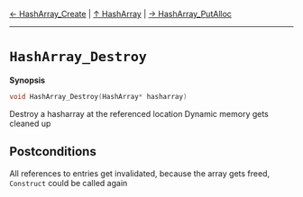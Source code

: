 [&#8592; HashArray_Create](HTL_hasharray.t.h--hasharray--hasharray_create.md) | [&#8593; HashArray](HTL_hasharray.t.h--hasharray.md) | [&#8594; HashArray_PutAlloc](HTL_hasharray.t.h--hasharray--hasharray_putalloc.md)
***

# `HashArray_Destroy`
**Synopsis**

```cpp
void HashArray_Destroy(HashArray* hasharray)
```

Destroy a hasharray at the referenced location
Dynamic memory gets cleaned up


## Postconditions


All references to entries get invalidated, because
the array gets freed, `Construct` could be called
again


